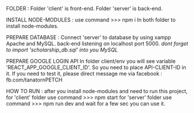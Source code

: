 FOLDER : 
Folder 'client' is front-end.
Folder 'server' is back-end.

INSTALL NODE-MODULES :
use command >>> npm i
In both folder to install node-modules.

PREPARE DATABASE : 
Connect 'server' to database by using xampp Apache and MySQL.
back-end listening on localhost port 5000.
*dont forget to import 'scholarship_db.sql' into you MySQL*

PREPARE GOOGLE LOGIN API
In folder client/env you will see variable 'REACT_APP_GOOGLE_CLIENT_ID'.
So you need to place API-CLIENT-ID in it. If you need to test it,
please direct message me via facebook : fb.com/tanatornPETCH
  
HOW TO RUN :
after you install node-modules and need to run this project,
for 'client' folder use command >>> npm start
for 'server' folder use command >>> npm run dev
and wait for a few sec you can use it.
